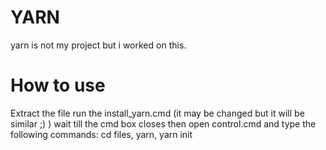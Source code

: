 # YARN
yarn is not my project but i worked on this.

# How to use
 Extract the file
 run the install_yarn.cmd (it may be changed but it will be similar ;) )
 wait till the cmd box closes
 then open control.cmd and type the following commands:
 cd files,
 yarn,
 yarn init
